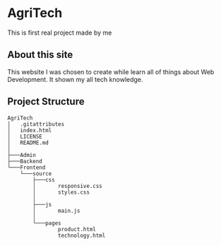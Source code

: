 # AgriTech
This is first real project made by me

## About this site
This website I was chosen to create while learn all of things about Web Development. It shown my all tech knowledge.

## Project Structure

```
AgriTech
│   .gitattributes
│   index.html
│   LICENSE
│   README.md
│
├───Admin
├───Backend
└───Frontend
    └───source
        ├───css
        │       responsive.css
        │       styles.css
        │
        ├───js
        │       main.js
        │
        └───pages
                product.html
                technology.html